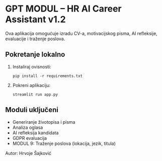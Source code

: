# GPT MODUL – HR AI Career Assistant v1.2

Ova aplikacija omogućuje izradu CV-a, motivacijskog pisma, AI refleksije, evaluacije i traženje poslova.

## Pokretanje lokalno
1. Instaliraj ovisnosti:
   ```
   pip install -r requirements.txt
   ```
2. Pokreni aplikaciju:
   ```
   streamlit run app.py
   ```

## Moduli uključeni
- Generiranje životopisa i pisma
- Analiza oglasa
- AI refleksija kandidata
- GDPR evaluacija
- MODUL 9: Traženje poslova (lokacija, jezik, titula)

Autor: Hrvoje Šajković
